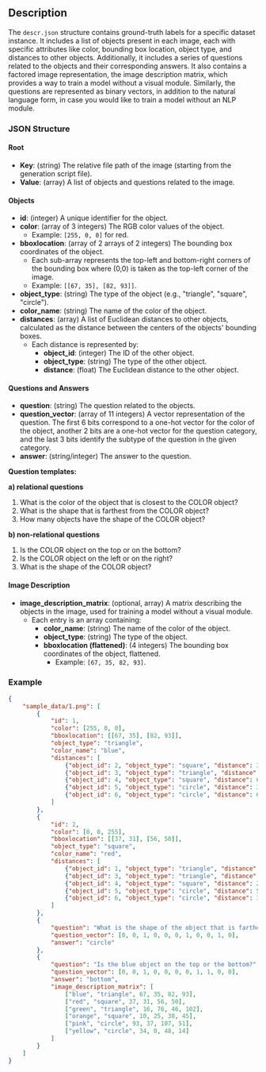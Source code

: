 ## Description

The `descr.json` structure contains ground-truth labels for a specific dataset instance. It includes a list of objects present in each image, each with specific attributes like color, bounding box location, object type, and distances to other objects. Additionally, it includes a series of questions related to the objects and their corresponding answers. It also contains a factored image representation, the image description matrix, which provides a way to train a model without a visual module. Similarly, the questions are represented as binary vectors, in addition to the natural language form, in case you would like to train a model without an NLP module.

### JSON Structure

#### Root
- **Key**: (string) The relative file path of the image (starting from the generation script file).
- **Value**: (array) A list of objects and questions related to the image.

#### Objects

- **id**: (integer) A unique identifier for the object.
- **color**: (array of 3 integers) The RGB color values of the object.
    - Example: `[255, 0, 0]` for red.
- **bboxlocation**: (array of 2 arrays of 2 integers) The bounding box coordinates of the object.
    - Each sub-array represents the top-left and bottom-right corners of the bounding box where (0,0) is taken as the top-left corner of the image.
    - Example: `[[67, 35], [82, 93]]`.
- **object_type**: (string) The type of the object (e.g., "triangle", "square", "circle").
- **color_name**: (string) The name of the color of the object.
- **distances**: (array) A list of Euclidean distances to other objects, calculated as the distance between the centers of the objects' bounding boxes.
    - Each distance is represented by:
        - **object_id**: (integer) The ID of the other object.
        - **object_type**: (string) The type of the other object.
        - **distance**: (float) The Euclidean distance to the other object.

#### Questions and Answers

- **question**: (string) The question related to the objects.
- **question_vector**: (array of 11 integers) A vector representation of the question. The first 6 bits correspond to a one-hot vector for the color of the object, another 2 bits are a one-hot vector for the question category, and the last 3 bits identify the subtype of the question in the given category.
- **answer**: (string/integer) The answer to the question.

**Question templates:**

**a) relational questions**
1. What is the color of the object that is closest to the COLOR object?
2. What is the shape that is farthest from the COLOR object?
3. How many objects have the shape of the COLOR object?

**b) non-relational questions**
1. Is the COLOR object on the top or on the bottom?
2. Is the COLOR object on the left or on the right?
3. What is the shape of the COLOR object?


#### Image Description

- **image_description_matrix**: (optional, array) A matrix describing the objects in the image, used for training a model without a visual module.
    - Each entry is an array containing:
        - **color_name**: (string) The name of the color of the object.
        - **object_type**: (string) The type of the object.
        - **bboxlocation (flattened)**: (4 integers) The bounding box coordinates of the object, flattened.
            - Example: `[67, 35, 82, 93]`.

### Example

```json
{
    "sample_data/1.png": [
        {
            "id": 1,
            "color": [255, 0, 0],
            "bboxlocation": [[67, 35], [82, 93]],
            "object_type": "triangle",
            "color_name": "blue",
            "distances": [
                {"object_id": 2, "object_type": "square", "distance": 36.88},
                {"object_id": 3, "object_type": "triangle", "distance": 49.74},
                {"object_id": 4, "object_type": "square", "distance": 61.29},
                {"object_id": 5, "object_type": "circle", "distance": 32.8},
                {"object_id": 6, "object_type": "circle", "distance": 65.86}
            ]
        },
        {
            "id": 2,
            "color": [0, 0, 255],
            "bboxlocation": [[37, 31], [56, 50]],
            "object_type": "square",
            "color_name": "red",
            "distances": [
                {"object_id": 1, "object_type": "triangle", "distance": 36.88},
                {"object_id": 3, "object_type": "triangle", "distance": 51.24},
                {"object_id": 4, "object_type": "square", "distance": 26.48},
                {"object_id": 5, "object_type": "circle", "distance": 54.15},
                {"object_id": 6, "object_type": "circle", "distance": 33.38}
            ]
        },
        {
            "question": "What is the shape of the object that is farthest from the blue object?",
            "question_vector": [0, 0, 1, 0, 0, 0, 1, 0, 0, 1, 0],
            "answer": "circle"
        },
        {
            "question": "Is the blue object on the top or the bottom?",
            "question_vector": [0, 0, 1, 0, 0, 0, 0, 1, 1, 0, 0],
            "answer": "bottom",
            "image_description_matrix": [
                ["blue", "triangle", 67, 35, 82, 93],
                ["red", "square", 37, 31, 56, 50],
                ["green", "triangle", 16, 76, 46, 102],
                ["orange", "square", 10, 25, 30, 45],
                ["pink", "circle", 93, 37, 107, 51],
                ["yellow", "circle", 34, 0, 48, 14]
            ]
        }
    ]
}